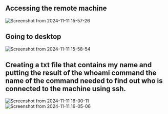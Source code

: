## Accessing the remote machine  
![Screenshot from 2024-11-11 15-57-26](https://github.com/user-attachments/assets/c9faa7a9-6fac-40fd-a31f-17eb3c4852f2)
## Going to desktop  
![Screenshot from 2024-11-11 15-58-54](https://github.com/user-attachments/assets/983b6afc-0c37-4ea4-a1d0-9a92b7a3e591)
## Creating a txt file that contains my name and putting the result of the **whoami** command the name of the command needed to find out who is connected to the machine using ssh.  
![Screenshot from 2024-11-11 16-00-11](https://github.com/user-attachments/assets/ef36e947-74a1-4acf-8b56-6b949e2b6da2)  
![Screenshot from 2024-11-11 16-05-06](https://github.com/user-attachments/assets/53837b26-d7ab-4462-98c2-6c57619fb7f4)
